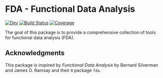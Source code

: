 # FDA - Functional Data Analysis

[![Dev](https://img.shields.io/badge/docs-dev-blue.svg)](https://xieyj17.github.io/FDA.jl/dev)
[![Build Status](https://travis-ci.com/xieyj17/FDA.jl.svg?branch=master)](https://travis-ci.com/xieyj17/FDA.jl)
[![Coverage](https://codecov.io/gh/xieyj17/FDA.jl/branch/master/graph/badge.svg)](https://codecov.io/gh/xieyj17/FDA.jl)


The goal of this package is to provide a comprehensive collection of tools for functional data analysis (FDA).


## Acknowledgments

This package is inspired by *Functional Data Analysis* by Bernard Silverman and James O. Ramsay and their `R` package `fda`.

